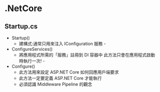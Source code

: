# .NetCore

## Startup.cs
+ Startup()
  - 建構式:通常只用來注入 IConfiguration 服務 -
+ ConfigureServices()
  - 將應用程式所需的「服務」註冊到 DI 容器中
此方法只會在應用程式啟動時執行一次! -
+ Configure()
  - 此方法用來設定 ASP.NET Core 如何回應用戶端要求
  - 此方法一定要定義 ASP.NET Core 才能執行
  - 必須認識 Middleware Pipeline 的觀念
